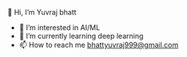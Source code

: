 👋 Hi, I’m Yuvraj bhatt
- 👀 I’m interested in AI/ML
- 🌱 I’m currently learning deep learning
- 📫 How to reach me bhattyuvraj999@gmail.com


<!-- yuvi3004/yuvi3004 is a ✨ special ✨ repository because its `README.md` (this file) appears on your GitHub profile.
You can click the Preview link to take a look at your changes.
--->
